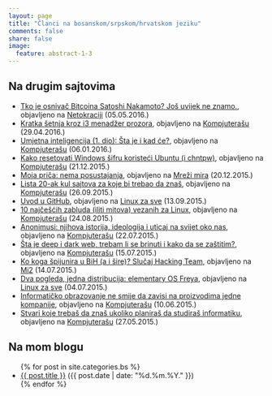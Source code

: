 ```yaml
---
layout: page
title: "Članci na bosanskom/srpskom/hrvatskom jeziku"
comments: false
share: false
image:
  feature: abstract-1-3
---
```


## Na drugim sajtovima

<ul>
    <li><a href="http://www.netokracija.com/osnivac-bitcoina-satoshi-nakamoto-117842">Tko je osnivač Bitcoina Satoshi Nakamoto? Još uvijek ne znamo.</a>, objavljeno na <a href="http://www.netokracija.com/">Netokraciji</a> (05.05.2016.)</li>
    <li><a href="http://kompjuteras.com/kratka-setnja-kroz-i3-menadzer-prozora/">Kratka šetnja kroz i3 menadžer prozora</a>, objavljeno na <a href="https://kompjuteras.com/">Kompjuterašu</a> (29.04.2016.)</li>
    <li><a href="https://kompjuteras.com/umjetna-inteligencija/">Umjetna inteligencija (1. dio): Šta je i kad će?</a>, objavljeno na <a href="https://kompjuteras.com/">Kompjuterašu</a> (06.01.2016.)</li>
    <li><a href="https://kompjuteras.com/kako-resetovati-windows-sifru-koristeci-ubuntu-chntpw/">Kako resetovati Windows šifru koristeći Ubuntu (i chntpw)</a>, objavljeno na <a href="https://kompjuteras.com/">Kompjuterašu</a> (21.12.2015.)</li>
    <li><a href="http://www.mreza-mira.net/31229-moja-prica-nema-posustajanja/">Moja priča: nema posustajanja</a>, objavljeno na <a href="http://www.mreza-mira.net/">Mreži mira</a> (20.12.2015.)</li>
    <li><a href="http://kompjuteras.com/lista-20-ak-kul-sajtova-za-koje-bi-trebao-da-znas/">Lista 20-ak kul sajtova za koje bi trebao da znaš</a>, objavljeno na <a href="http://kompjuteras.com">Kompjuterašu</a> (26.09.2015.)</li>
    <li><a href="http://www.linuxzasve.com/uvod-u-github">Uvod u GitHub</a>, objavljeno na <a href="http://linuxzasve.com/">Linux za sve</a> (13.09.2015.)</li>
    <li><a href="http://kompjuteras.com/10-najcescih-zabluda-iliti-mitova-vezanih-za-linux/">10 najčešćih zabluda (iliti mitova) vezanih za Linux</a>, objavljeno na <a href="http://kompjuteras.com">Kompjuterašu</a> (24.08.2015.)</li>
    <li><a href="http://kompjuteras.com/anonimusi-njihova-istorija-ideologija-uticaj-na-svijet-oko-nas/">Anonimusi: njihova istorija, ideologija i uticaj na svijet oko nas</a>, objavljeno na <a href="http://kompjuteras.com">Kompjuterašu</a> (22.07.2015.)</li>
    <li><a href="http://kompjuteras.com/sta-je-deep-dark-web-trebam-li-se-brinuti-kako-da-se-zastitim/">Šta je deep i dark web, trebam li se brinuti i kako da se zaštitim?</a>, objavljeno na <a href="http://kompjuteras.com">Kompjuterašu</a> (15.07.2015.)</li>
    <li><a href="http://www.mi2.ba/vijesti/koga-spijunira-bih-sire-slucaj-hacking-team/">Ko koga špijunira u BiH (a i šire)? Slučaj Hacking Team</a>, objavljeno na <a href="http://www.mi2.ba/">Mi2</a> (14.07.2015.)</li>
    <li><a href="http://www.linuxzasve.com/dva-pogleda-jedna-distribucija-elementary-os-freya">Dva pogleda, jedna distribucija: elementary OS Freya</a>, objavljeno na <a href="http://linuxzasve.com/">Linux za sve</a> (04.07.2015.)</li>
    <li><a href="http://kompjuteras.com/informaticko-obrazovanje-ne-smije-da-zavisi-na-proizvodima-jedne-kompanije/">Informatičko obrazovanje ne smije da zavisi na proizvodima jedne kompanije</a>, objavljeno na <a href="http://kompjuteras.com/">Kompjuterašu</a> (10.06.2015.)</li>
    <li><a href="http://kompjuteras.com/stvari-koje-trebas-da-znas-ukoliko-planiras-da-studiras-informatiku/">Stvari koje trebaš da znaš ukoliko planiraš da studiraš informatiku</a>, objavljeno na <a href="http://kompjuteras.com/">Kompjuterašu</a> (27.05.2015.)</li>
</ul>

## Na mom blogu

<ul>
    {% for post in site.categories.bs %}
        <li><a href="{{ site.url }}{{post.url }}">{{ post.title }}</a> ({{ post.date | date: "%d.%m.%Y." }})</li>
    {% endfor %}
</ul>
